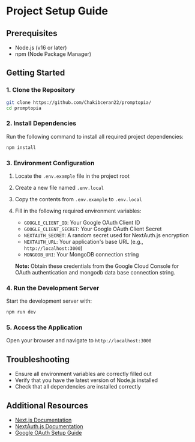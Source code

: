 # Project Setup Guide

## Prerequisites
- Node.js (v16 or later)
- npm (Node Package Manager)

## Getting Started

### 1. Clone the Repository
```bash
git clone https://github.com/Chakibceran22/promptopia/
cd promptopia
```

### 2. Install Dependencies
Run the following command to install all required project dependencies:
```bash
npm install
```

### 3. Environment Configuration
1. Locate the `.env.example` file in the project root
2. Create a new file named `.env.local`
3. Copy the contents from `.env.example` to `.env.local`
4. Fill in the following required environment variables:
   - `GOOGLE_CLIENT_ID`: Your Google OAuth Client ID
   - `GOOGLE_CLIENT_SECRET`: Your Google OAuth Client Secret
   - `NEXTAUTH_SECRET`: A random secret used for NextAuth.js encryption
   - `NEXTAUTH_URL`: Your application's base URL (e.g., `http://localhost:3000`)
   - `MONGODB_URI`: Your MongoDB connection string

   **Note:** Obtain these credentials from the Google Cloud Console for OAuth authentication and mongodb data base connection string.

### 4. Run the Development Server
Start the development server with:
```bash
npm run dev
```

### 5. Access the Application
Open your browser and navigate to `http://localhost:3000`

## Troubleshooting
- Ensure all environment variables are correctly filled out
- Verify that you have the latest version of Node.js installed
- Check that all dependencies are installed correctly

## Additional Resources
- [Next.js Documentation](https://nextjs.org/docs)
- [NextAuth.js Documentation](https://next-auth.js.org/)
- [Google OAuth Setup Guide](https://developers.google.com/identity/protocols/oauth2)
